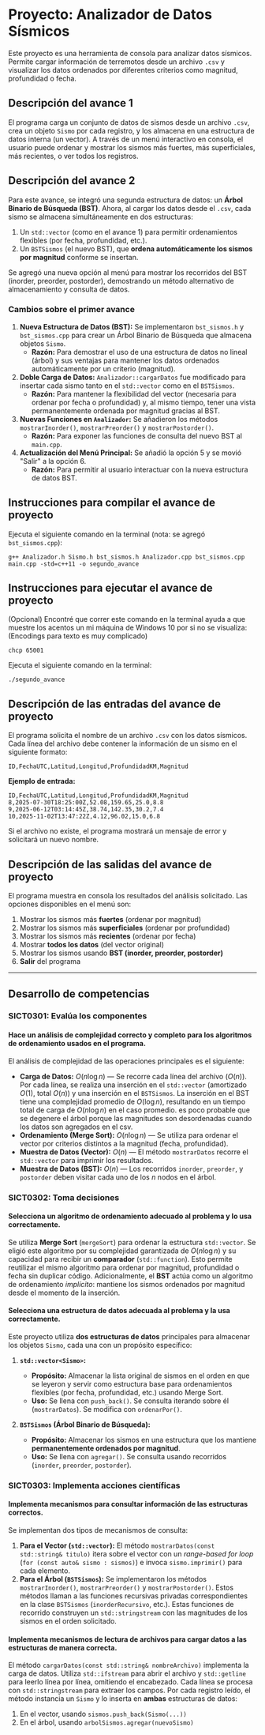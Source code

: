 # Proyecto: Analizador de Datos Sísmicos

Este proyecto es una herramienta de consola para analizar datos sísmicos. Permite cargar información de terremotos desde un archivo `.csv` y visualizar los datos ordenados por diferentes criterios como magnitud, profundidad o fecha.

## Descripción del avance 1

El programa carga un conjunto de datos de sismos desde un archivo `.csv`, crea un objeto `Sismo` por cada registro, y los almacena en una estructura de datos interna (un vector).
A través de un menú interactivo en consola, el usuario puede ordenar y mostrar los sismos más fuertes, más superficiales, más recientes, o ver todos los registros.

## Descripción del avance 2
Para este avance, se integró una segunda estructura de datos: un **Árbol Binario de Búsqueda (BST)**.
Ahora, al cargar los datos desde el `.csv`, cada sismo se almacena simultáneamente en dos estructuras:
1.  Un `std::vector` (como en el avance 1) para permitir ordenamientos flexibles (por fecha, profundidad, etc.).
2.  Un `BSTSismos` (el nuevo BST), que **ordena automáticamente los sismos por magnitud** conforme se insertan.

Se agregó una nueva opción al menú para mostrar los recorridos del BST (inorder, preorder, postorder), demostrando un método alternativo de almacenamiento y consulta de datos.
    
### Cambios sobre el primer avance
1.  **Nueva Estructura de Datos (BST):** Se implementaron `bst_sismos.h` y `bst_sismos.cpp` para crear un Árbol Binario de Búsqueda que almacena objetos `Sismo`.
    * **Razón:** Para demostrar el uso de una estructura de datos no lineal (árbol) y sus ventajas para mantener los datos ordenados automáticamente por un criterio (magnitud).
2.  **Doble Carga de Datos:** `Analizador::cargarDatos` fue modificado para insertar cada sismo tanto en el `std::vector` como en el `BSTSismos`.
    * **Razón:** Para mantener la flexibilidad del vector (necesaria para ordenar por fecha o profundidad) y, al mismo tiempo, tener una vista permanentemente ordenada por magnitud gracias al BST.
3.  **Nuevas Funciones en `Analizador`:** Se añadieron los métodos `mostrarInorder()`, `mostrarPreorder()` y `mostrarPostorder()`.
    * **Razón:** Para exponer las funciones de consulta del nuevo BST al `main.cpp`.
4.  **Actualización del Menú Principal:** Se añadió la opción 5 y se movió "Salir" a la opción 6.
    * **Razón:** Para permitir al usuario interactuar con la nueva estructura de datos BST.


## Instrucciones para compilar el avance de proyecto

Ejecuta el siguiente comando en la terminal (nota: se agregó `bst_sismos.cpp`):

`g++ Analizador.h Sismo.h bst_sismos.h Analizador.cpp bst_sismos.cpp main.cpp -std=c++11 -o segundo_avance`

## Instrucciones para ejecutar el avance de proyecto

(Opcional) Encontré que correr este comando en la terminal ayuda a que muestre los acentos un mi máquina de Windows 10 por si no se visualiza:
(Encodings para texto es muy complicado)

`chcp 65001`

Ejecuta el siguiente comando en la terminal:

`./segundo_avance`

## Descripción de las entradas del avance de proyecto

El programa solicita el nombre de un archivo `.csv` con los datos sísmicos.
Cada línea del archivo debe contener la información de un sismo en el siguiente formato:

`ID,FechaUTC,Latitud,Longitud,ProfundidadKM,Magnitud`

**Ejemplo de entrada:**

```
ID,FechaUTC,Latitud,Longitud,ProfundidadKM,Magnitud 
8,2025-07-30T18:25:00Z,52.08,159.65,25.0,8.8 
9,2025-06-12T03:14:45Z,38.74,142.35,30.2,7.4 
10,2025-11-02T13:47:22Z,4.12,96.02,15.0,6.8
```


Si el archivo no existe, el programa mostrará un mensaje de error y solicitará un nuevo nombre.

## Descripción de las salidas del avance de proyecto

El programa muestra en consola los resultados del análisis solicitado.
Las opciones disponibles en el menú son:

1.  Mostrar los sismos más **fuertes** (ordenar por magnitud)
2.  Mostrar los sismos más **superficiales** (ordenar por profundidad)
3.  Mostrar los sismos más **recientes** (ordenar por fecha)
4.  Mostrar **todos los datos** (del vector original)
5.  Mostrar los sismos usando **BST (inorder, preorder, postorder)**
6.  **Salir** del programa

---

## Desarrollo de competencias

### SICT0301: Evalúa los componentes

#### Hace un análisis de complejidad correcto y completo para los algoritmos de ordenamiento usados en el programa.

El análisis de complejidad de las operaciones principales es el siguiente:

* **Carga de Datos:** $O(n \log n)$ — Se recorre cada línea del archivo ($O(n)$). Por cada línea, se realiza una inserción en el `std::vector` (amortizado $O(1)$, total $O(n)$) y una inserción en el `BSTSismos`. La inserción en el BST tiene una complejidad promedio de $O(\log n)$, resultando en un tiempo total de carga de $O(n \log n)$ en el caso promedio. es poco probable que se degenere el árbol porque las magnitudes son desordenadas cuando los datos son agregados en el csv.
* **Ordenamiento (Merge Sort):** $O(n \log n)$ — Se utiliza para ordenar el vector por criterios distintos a la magnitud (fecha, profundidad).
* **Muestra de Datos (Vector):** $O(n)$ — El método `mostrarDatos` recorre el `std::vector` para imprimir los resultados.
* **Muestra de Datos (BST):** $O(n)$ — Los recorridos `inorder`, `preorder`, y `postorder` deben visitar cada uno de los $n$ nodos en el árbol.

### SICT0302: Toma decisiones

#### Selecciona un algoritmo de ordenamiento adecuado al problema y lo usa correctamente.

Se utiliza **Merge Sort** (`mergeSort`) para ordenar la estructura `std::vector`. Se eligió este algoritmo por su complejidad garantizada de $O(n \log n)$ y su capacidad para recibir un **comparador** (`std::function`).
Esto permite reutilizar el mismo algoritmo para ordenar por magnitud, profundidad o fecha sin duplicar código.
Adicionalmente, el **BST** actúa como un algoritmo de ordenamiento *implícito*: mantiene los sismos ordenados por magnitud desde el momento de la inserción.

#### Selecciona una estructura de datos adecuada al problema y la usa correctamente.

Este proyecto utiliza **dos estructuras de datos** principales para almacenar los objetos `Sismo`, cada una con un propósito específico:

1.  **`std::vector<Sismo>`:**
    * **Propósito:** Almacenar la lista original de sismos en el orden en que se leyeron y servir como estructura base para ordenamientos flexibles (por fecha, profundidad, etc.) usando Merge Sort.
    * **Uso:** Se llena con `push_back()`. Se consulta iterando sobre él (`mostrarDatos`). Se modifica con `ordenarPor()`.

2.  **`BSTSismos` (Árbol Binario de Búsqueda):**
    * **Propósito:** Almacenar los sismos en una estructura que los mantiene **permanentemente ordenados por magnitud**.
    * **Uso:** Se llena con `agregar()`. Se consulta usando recorridos (`inorder`, `preorder`, `postorder`).

### SICT0303: Implementa acciones científicas

#### Implementa mecanismos para consultar información de las estructuras correctos.

Se implementan dos tipos de mecanismos de consulta:

1.  **Para el Vector (`std::vector`):** El método `mostrarDatos(const std::string& titulo)` itera sobre el vector con un *range-based for loop* (`for (const auto& sismo : sismos)`) e invoca `sismo.imprimir()` para cada elemento.
2.  **Para el Árbol (`BSTSismos`):** Se implementaron los métodos `mostrarInorder()`, `mostrarPreorder()` y `mostrarPostorder()`. Estos métodos llaman a las funciones recursivas privadas correspondientes en la clase `BSTSismos` (`inorderRecursivo`, etc.). Estas funciones de recorrido construyen un `std::stringstream` con las magnitudes de los sismos en el orden solicitado.

#### Implementa mecanismos de lectura de archivos para cargar datos a las estructuras de manera correcta.

El método `cargarDatos(const std::string& nombreArchivo)` implementa la carga de datos.
Utiliza `std::ifstream` para abrir el archivo y `std::getline` para leerlo línea por línea, omitiendo el encabezado.
Cada línea se procesa con `std::stringstream` para extraer los campos.
Por cada registro leído, el método instancia un `Sismo` y lo inserta en **ambas** estructuras de datos:
1.  En el vector, usando `sismos.push_back(Sismo(...))`
2.  En el árbol, usando `arbolSismos.agregar(nuevoSismo)`